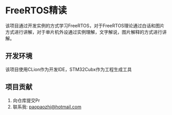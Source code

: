 # FreeRTOS精读

该项目通过开发实例的方式学习FreeRTOS，对于FreeRTOS理论通过白话和图片方式进行讲解，对于单片机外设通过实例理解，文字解说，图片解释的方式进行讲解。

## 开发环境
该项目使用CLion作为开发IDE，STM32Cubx作为工程生成工具

## 项目贡献

1. 向仓库提交Pr
2. 联系我: paopaozhi@hotmail.com
